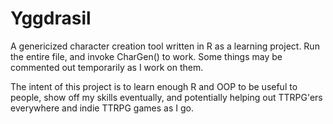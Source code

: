 # Yggdrasil
A genericized character creation tool written in R as a learning project.
Run the entire file, and invoke CharGen() to work. Some things may be commented out temporarily as I work on them.


The intent of this project is to learn enough R and OOP to be useful to people, show off my skills eventually, and potentially helping out TTRPG'ers everywhere and indie TTRPG games as I go. 
